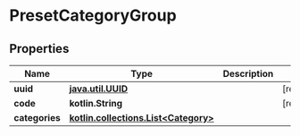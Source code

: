 
# PresetCategoryGroup

## Properties
Name | Type | Description | Notes
------------ | ------------- | ------------- | -------------
**uuid** | [**java.util.UUID**](java.util.UUID.md) |  |  [readonly]
**code** | **kotlin.String** |  |  [readonly]
**categories** | [**kotlin.collections.List&lt;Category&gt;**](Category.md) |  | 



